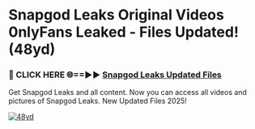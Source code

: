 # Snapgod Leaks Original Videos 0nlyFans Leaked - Files Updated! (48yd)

<h3>🔴 CLICK HERE 🌐==►► <a href="https://tinyurl.com/ehrbuxhb" rel="nofollow">Snapgod Leaks Updated Files</a></h3>

Get Snapgod Leaks and all content. Now you can access all videos and pictures of Snapgod Leaks. New Updated Files 2025!

[![48yd](https://i.imgur.com/lVYEuWS.gif)](https://tinyurl.com/ehrbuxhb)
